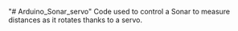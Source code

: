 "# Arduino_Sonar_servo" 
Code used to control a Sonar to measure distances as it rotates thanks to a servo.
